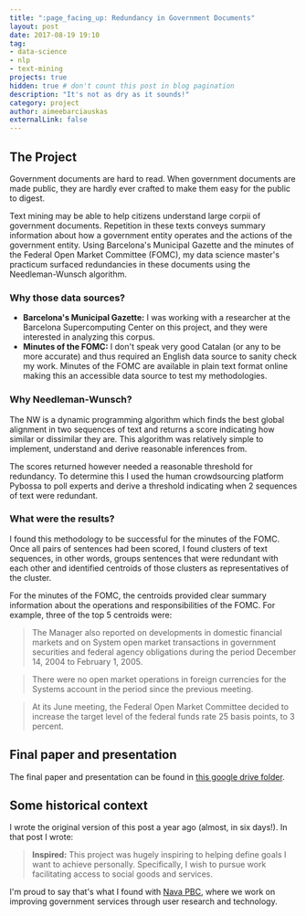 ```yaml
---
title: ":page_facing_up: Redundancy in Government Documents"
layout: post
date: 2017-08-19 19:10
tag:
- data-science
- nlp
- text-mining
projects: true
hidden: true # don't count this post in blog pagination
description: "It's not as dry as it sounds!"
category: project
author: aimeebarciauskas
externalLink: false
---
```


## The Project

Government documents are hard to read. When government documents are made public, they are hardly ever crafted to make them easy for the public to digest.

Text mining may be able to help citizens understand large corpii of government documents. Repetition in these texts conveys summary information about how a government entity operates and the actions of the government entity. Using Barcelona's Municipal Gazette and the minutes of the Federal Open Market Committee (FOMC), my data science master's practicum surfaced redundancies in these documents using the Needleman-Wunsch algorithm.

### Why those data sources?

* **Barcelona's Municipal Gazette:** I was working with a researcher at the Barcelona Supercomputing Center on this project, and they were interested in analyzing this corpus.
* **Minutes of the FOMC:** I don't speak very good Catalan (or any to be more accurate) and thus required an English data source to sanity check my work. Minutes of the FOMC are available in plain text format online making this an accessible data source to test my methodologies.

### Why Needleman-Wunsch?

The NW is a dynamic programming algorithm which finds the best global alignment in two sequences of text and returns a score indicating how similar or dissimilar they are. This algorithm was relatively simple to implement, understand and derive reasonable inferences from.

The scores returned however needed a reasonable threshold for redundancy. To determine this I used the human crowdsourcing platform Pybossa to poll experts and derive a threshold indicating when 2 sequences of text were redundant.


### What were the results?

I found this methodology to be successful for the minutes of the FOMC. Once all pairs of sentences had been scored, I found clusters of text sequences, in other words, groups sentences that were redundant with each other and identified centroids of those clusters as representatives of the cluster.

For the minutes of the FOMC, the centroids provided clear summary information about the operations and responsibilities of the FOMC. For example, three of the top 5 centroids were:

> The Manager also reported on developments in domestic financial markets and on System open market transactions in government securities and federal agency obligations during the period December 14, 2004 to February 1, 2005.

> There were no open market operations in foreign currencies for the Systems account in the period since the previous meeting.

> At its June meeting, the Federal Open Market Committee decided to increase the target level of the federal funds rate 25 basis points, to 3 percent.

## Final paper and presentation

The final paper and presentation can be found in [this google drive folder](https://drive.google.com/open?id=0B3JcGDJtrkntaEE1LVFoR2kwMHc).

## Some historical context

I wrote the original version of this post a year ago (almost, in six days!). In that post I wrote:

> **Inspired:** This project was hugely inspiring to helping define goals I want to achieve personally. Specifically, I wish to pursue work facilitating access to social goods and services.

I'm proud to say that's what I found with [Nava PBC](http://www.navapbc.com/), where we work on improving government services through user research and technology.

